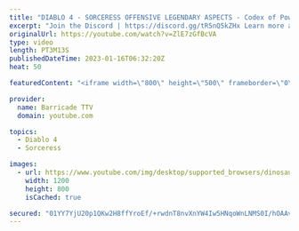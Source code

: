 ```yaml
---
title: "DIABLO 4 - SORCERESS OFFENSIVE LEGENDARY ASPECTS - Codex of Power, Diablo IV"
excerpt: "Join the Discord | https://discord.gg/tR5nQ5kZHx Learn more about the specific Offensive Legendary Aspects you can apply to ..."
originalUrl: https://youtube.com/watch?v=ZlE7zGfBcVA
type: video
length: PT3M13S
publishedDateTime: 2023-01-16T06:32:20Z
heat: 50

featuredContent: "<iframe width=\"800\" height=\"500\" frameborder=\"0\" src=\"https://www.youtube.com/embed/ZlE7zGfBcVA\" allow=\"accelerometer; autoplay; encrypted-media; gyroscope; picture-in-picture\" allowfullscreen></iframe>"

provider:
  name: Barricade TTV
  domain: youtube.com

topics:
  - Diablo 4
  - Sorceress

images:
  - url: https://www.youtube.com/img/desktop/supported_browsers/dinosaur.png
    width: 1200
    height: 800
    isCached: true

secured: "01YY7YjU20p1QKw2H8ffYroEf/+rwdnT8nvXnYW4Iw5HNqoWnLNMS0I/hOAAvIUrRZYaHFUxp7FJoYKHW1rBKDD80dwI9zlyMkb4QoarZpeVcFHz4JXu7bWiWbZKL8GzCf0OJTjZjte/+HV+xN0cFq1sJsMTAblozmVjRJz3zRuLXjrmccJXi860wdWrC91/M7yGJpnWJFMD7ns77C2jKqFeYIBhuHFicTP8kWo1FmL5WfeeK4U2WBunItUzmUlAw7mA0hYLqX8ajiDMcB+Zf2RclwPp465e6XnoYpVkGeRYYx+Gq9CtfRcGbJEldP+plwnbLeW/EW2q4+u8mHDxxs/krIE+DZz0riOlULTgwau/wzJdrY/442O0Fal+tVhCdxOcL390AxL7qRMOvhMMBybLa9y1DKN5J0veaMIOBGE=;/sQ3O9+aqKTRNRtlB5LLww=="
---
```



